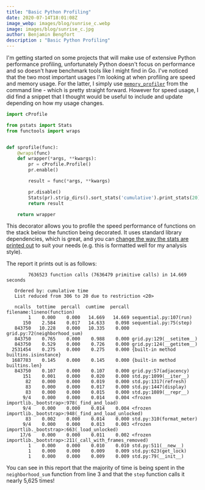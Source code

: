 ```yaml
---
title: "Basic Python Profiling"
date: 2020-07-14T18:01:08Z
image_webp: images/blog/sunrise_c.webp
image: images/blog/sunrise_c.jpg
author: Benjamin Bengfort
description : "Basic Python Profiling"
---
```


I'm getting started on some projects that will make use of extensive Python performance profiling, unfortunately Python doesn't focus on performance and so doesn't have benchmark tools like I might find in Go. I've noticed that the two most important usages I'm looking at when profiling are speed and memory usage. For the latter, I simply use [`memory_profiler`](https://pypi.org/project/memory-profiler/) from the command line - which is pretty straight forward. However for speed usage, I did find a snippet that I thought would be useful to include and update depending on how my usage changes.



```python
import cProfile

from pstats import Stats
from functools import wraps


def sprofile(func):
    @wraps(func)
    def wrapper(*args, **kwargs):
        pr = cProfile.Profile()
        pr.enable()

        result = func(*args, **kwargs)

        pr.disable()
        Stats(pr).strip_dirs().sort_stats('cumulative').print_stats(20)
        return result

    return wrapper
```

This decorator allows you to profile the speed performance of functions on the stack below the function being decorated. It uses standard library dependencies, which is great, and you can [change the way the stats are printed out](https://docs.python.org/3.7/library/profile.html#module-pstats) to suit your needs (e.g. this is formatted well for my analysis style).

The report it prints out is as follows:

```
        7636523 function calls (7636479 primitive calls) in 14.669 seconds

   Ordered by: cumulative time
   List reduced from 306 to 20 due to restriction <20>

   ncalls  tottime  percall  cumtime  percall filename:lineno(function)
        1    0.000    0.000   14.669   14.669 sequential.py:107(run)
      150    2.584    0.017   14.633    0.098 sequential.py:75(step)
   843750   10.228    0.000   10.335    0.000 grid.py:72(neighborhood_sum)
   843750    0.765    0.000    0.988    0.000 grid.py:129(__setitem__)
   843750    0.529    0.000    0.726    0.000 grid.py:124(__getitem__)
  2531454    0.275    0.000    0.275    0.000 {built-in method builtins.isinstance}
  1687783    0.145    0.000    0.145    0.000 {built-in method builtins.len}
   843750    0.107    0.000    0.107    0.000 grid.py:57(adjacency)
      151    0.001    0.000    0.020    0.000 std.py:1099(__iter__)
       82    0.000    0.000    0.019    0.000 std.py:1317(refresh)
       83    0.000    0.000    0.017    0.000 std.py:1447(display)
       83    0.000    0.000    0.015    0.000 std.py:1089(__repr__)
      9/4    0.000    0.000    0.014    0.004 <frozen importlib._bootstrap>:978(_find_and_load)
      9/4    0.000    0.000    0.014    0.004 <frozen importlib._bootstrap>:948(_find_and_load_unlocked)
       83    0.002    0.000    0.014    0.000 std.py:310(format_meter)
      9/4    0.000    0.000    0.013    0.003 <frozen importlib._bootstrap>:663(_load_unlocked)
     17/6    0.000    0.000    0.011    0.002 <frozen importlib._bootstrap>:211(_call_with_frames_removed)
        1    0.000    0.000    0.010    0.010 std.py:511(__new__)
        1    0.000    0.000    0.009    0.009 std.py:623(get_lock)
        1    0.000    0.000    0.009    0.009 std.py:79(__init__)
```

You can see in this report that the majority of time is being spent in the `neighborhood_sum` function from line 3 and that the `step` function calls it nearly 5,625 times!